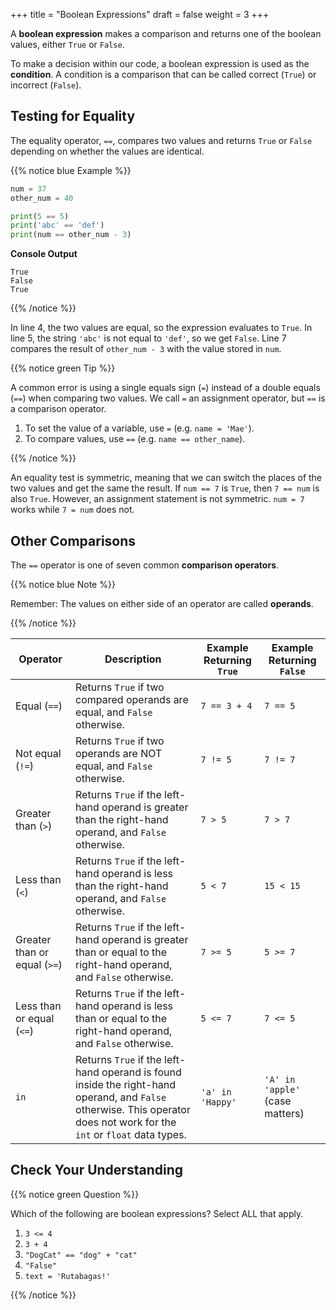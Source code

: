 +++
title = "Boolean Expressions"
draft = false
weight = 3
+++

A **boolean expression** makes a comparison and returns one of the boolean
values, either `True` or `False`.

To make a decision within our code, a boolean expression is used as the
**condition**. A condition is a comparison that can be called correct
(`True`) or incorrect (`False`).

## Testing for Equality

The equality operator, `==`, compares two values and returns `True` or
`False` depending on whether the values are identical.

{{% notice blue Example %}}

  ```python {linenos=table}
  num = 37
  other_num = 40

  print(5 == 5)
  print('abc' == 'def')
  print(num == other_num - 3)
  ```

   **Console Output**

  ```console
  True
  False
  True
  ```

{{% /notice %}}

In line 4, the two values are equal, so the expression evaluates to `True`.
In line 5, the string `'abc'` is not equal to `'def'`, so we get `False`.
Line 7 compares the result of `other_num - 3` with the value stored in
`num`.

{{% notice green Tip %}}

A common error is using a single equals sign (`=`) instead of a double
equals (`==`) when comparing two values. We call `=` an
assignment operator, but `==` is a comparison operator.

1. To set the value of a variable, use `=` (e.g. `name = 'Mae'`).
1. To compare values, use `==` (e.g. `name == other_name`).

{{% /notice %}}
   
An equality test is symmetric, meaning that we can switch the places of the
two values and get the same the result.  If `num == 7` is `True`, then
`7 == num` is also `True`. However, an assignment statement is not
symmetric. `num = 7` works while `7 = num` does not.

## Other Comparisons

The `==` operator is one of seven common **comparison operators**.

{{% notice blue Note %}}

Remember: The values on either side of an operator are called **operands**.

{{% /notice %}}

| Operator | Description | Example Returning `True` | Example Returning `False` |
|----------|-------------|---------------------------|----------------------------|
| Equal (`==`) | Returns `True` if two compared operands are equal, and `False` otherwise. | `7 == 3 + 4` | `7 == 5` |
| Not equal (`!=`) | Returns `True` if two operands are NOT equal, and `False` otherwise. | `7 != 5` | `7 != 7` |
| Greater than (`>`) | Returns `True` if the left-hand operand is greater than the right-hand operand, and `False` otherwise. | `7 > 5` | `7 > 7` |
| Less than (`<`) | Returns `True` if the left-hand operand is less than the right-hand operand, and `False` otherwise. | `5 < 7` | `15 < 15`|
| Greater than or equal (`>=`) | Returns `True` if the left-hand operand is greater than or equal to the right-hand operand, and `False` otherwise. | `7 >= 5` | `5 >= 7` |
| Less than or equal (`<=`) | Returns `True` if the left-hand operand is less than or equal to the right-hand operand, and `False` otherwise. | `5 <= 7` | `7 <= 5` |
| `in` | Returns `True` if the left-hand operand is found inside the right-hand operand, and `False` otherwise. This operator does not work for the `int` or `float` data types. | `'a' in 'Happy'` | `'A' in 'apple'` (case matters) |

## Check Your Understanding

{{% notice green Question %}}

Which of the following are boolean expressions? Select ALL that apply.

1. `3 <= 4`
1. `3 + 4`
1. `"DogCat" == "dog" + "cat"`
1. `"False"`
1. `text = 'Rutabagas!'`

{{% /notice %}}
	
<!-- Answers = 1 and 3. -->